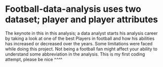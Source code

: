 # Football-data-analysis uses two dataset; player and player attributes
The keynote in this in this analysis; a data analyst starts his analysis career by taking a look at one of the best Players in football and how his abilities has increased or decreased over the years. 
Some limitations were faced while doing this project. Not being a football fan might affect your ability to understand some abbreviation in the analysis.
This is my first coding attempt, please be nice ^_^^_^
